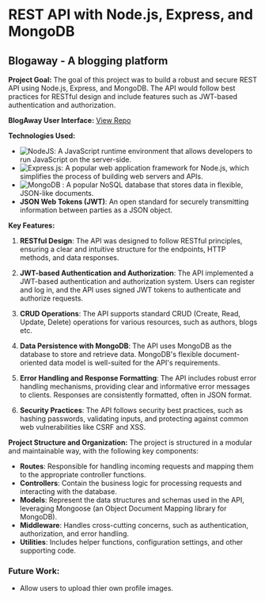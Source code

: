 # REST API with Node.js, Express, and MongoDB

## Blogaway - A blogging platform

**Project Goal:**
The goal of this project was to build a robust and secure REST API using Node.js, Express, and MongoDB. The API would follow best practices for RESTful design and include features such as JWT-based authentication and authorization.

**BlogAway User Interface:** <a href="https://github.com/itsluisjim/blog-ui">View Repo</a>


**Technologies Used:**

- ![NodeJS](https://img.shields.io/badge/node.js-6DA55F?style=for-the-badge&logo=node.js&logoColor=white): A JavaScript runtime environment that allows developers to run JavaScript on the server-side.
- ![Express.js](https://img.shields.io/badge/express.js-%23404d59.svg?style=for-the-badge&logo=express&logoColor=%2361DAFB): A popular web application framework for Node.js, which simplifies the process of building web servers and APIs.
- ![MongoDB](https://img.shields.io/badge/MongoDB-%234ea94b.svg?style=for-the-badge&logo=mongodb&logoColor=white)
: A popular NoSQL database that stores data in flexible, JSON-like documents.
- **JSON Web Tokens (JWT)**: An open standard for securely transmitting information between parties as a JSON object.

**Key Features:**
1. **RESTful Design**: The API was designed to follow RESTful principles, ensuring a clear and intuitive structure for the endpoints, HTTP methods, and data responses.

2. **JWT-based Authentication and Authorization**: The API implemented a JWT-based authentication and authorization system. Users can register and log in, and the API uses signed JWT tokens to authenticate and authorize requests.

3. **CRUD Operations**: The API supports standard CRUD (Create, Read, Update, Delete) operations for various resources, such as authors, blogs etc.

4. **Data Persistence with MongoDB**: The API uses MongoDB as the database to store and retrieve data. MongoDB's flexible document-oriented data model is well-suited for the API's requirements.

5. **Error Handling and Response Formatting**: The API includes robust error handling mechanisms, providing clear and informative error messages to clients. Responses are consistently formatted, often in JSON format.

6. **Security Practices**: The API follows security best practices, such as hashing passwords, validating inputs, and protecting against common web vulnerabilities like CSRF and XSS.

**Project Structure and Organization:**
The project is structured in a modular and maintainable way, with the following key components:

- **Routes**: Responsible for handling incoming requests and mapping them to the appropriate controller functions.
- **Controllers**: Contain the business logic for processing requests and interacting with the database.
- **Models**: Represent the data structures and schemas used in the API, leveraging Mongoose (an Object Document Mapping library for MongoDB).
- **Middleware**: Handles cross-cutting concerns, such as authentication, authorization, and error handling.
- **Utilities**: Includes helper functions, configuration settings, and other supporting code.

### Future Work:
- Allow users to upload thier own profile images.
